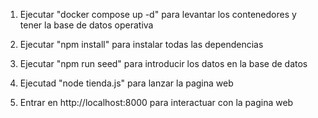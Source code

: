 1. Ejecutar "docker compose up -d" para levantar los contenedores y tener la base de datos operativa

2. Ejecutar "npm install" para instalar todas las dependencias

3. Ejecutar "npm run seed" para introducir los datos en la base de datos

4. Ejecutad "node tienda.js" para lanzar la pagina web

5. Entrar en http://localhost:8000 para interactuar con la pagina web